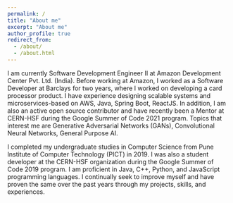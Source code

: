 ```yaml
---
permalink: /
title: "About me"
excerpt: "About me"
author_profile: true
redirect_from: 
  - /about/
  - /about.html
---
```


I am currently Software Development Engineer II at Amazon Development Center Pvt. Ltd. (India). Before working at Amazon, I worked as a Software Developer at Barclays for two years, where I worked on developing a card processor product. I have experience designing scalable systems and microservices-based on AWS, Java, Spring Boot, ReactJS. In addition, I am also an active open source contributor and have recently been a Mentor at CERN-HSF during the Google Summer of Code 2021 program. Topics that interest me are Generative Adversarial Networks (GANs), Convolutional Neural Networks, General Purpose AI.

I completed my undergraduate studies in Computer Science from Pune Institute of Computer Technology (PICT) in 2019. I was also a student developer at the CERN-HSF organization during the Google Summer of Code 2019 program. I am proficient in Java, C++, Python, and JavaScript programming languages. I continually seek to improve myself and have proven the same over the past years through my projects, skills, and experiences.